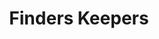 ---
title: Finders Keepers
year: 1928
opening_date: 1928-01-20
closing_date: 
layout: productions
image:
image_caption:
image_credit:
playbill:
category:
Theatre: Theatre Jacksonville
cast:
  Mrs. Hampton: Fay Beckett
  Mr. Alldred: George W. Simmons
  Mrs. Alldred: Marguerite Chiasson
  Prologue: Jean Marie Graves
crew:
  Director: Paul Stuart Buchanan
  Lighting: J.W. Elred
  Scenery: 
    - Anne C. Lalor
    - Irene Von Osthoff
  Stage Assistant:
    - Birsa Shepard
    - Cecil Batchelder
    - Charles W. Crooke
    - Karl Bardin
    - Leo Finney
    - Morris Diamond
    - Mrs. Calvin Wells

  Props: 
    - Mrs. O.Z. Tyler
    - Mrs. Thomas L. Snowden
orchestra:
external_links:
---